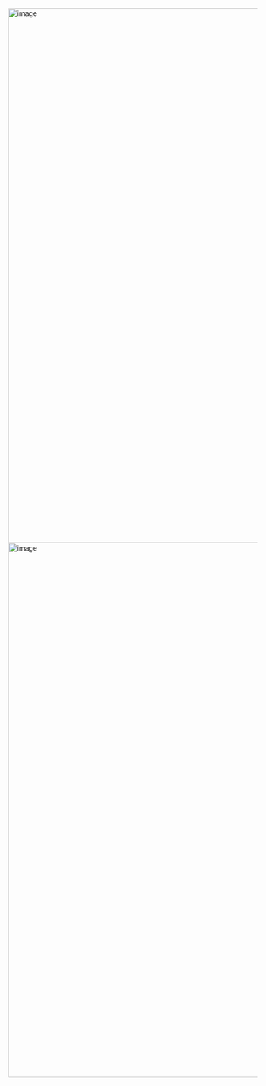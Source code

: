 <img width="1920" height="1080" alt="image" src="https://github.com/user-attachments/assets/55a308a4-2b32-4c36-ba78-f8dd76e0961a" />
<img width="1920" height="1080" alt="image" src="https://github.com/user-attachments/assets/e971389d-5aeb-40b8-8c1f-b61c918b0b38" />
